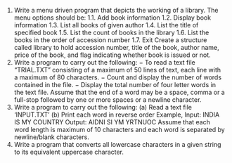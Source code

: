 1. Write a menu driven program that depicts the working of a library.
The menu options should be:
1.1. Add book information
1.2. Display book information
1.3. List all books of given author
1.4. List the title of specified book
1.5. List the count of books in the library
1.6. List the books in the order of accession number
1.7. Exit
Create a structure called library to hold accession number,
title of the book, author name, price of the book, and flag
indicating whether book is issued or not.
2. Write a program to carry out the following:
− To read a text file “TRIAL.TXT” consisting of a maximum of 50 lines
of text, each line with a maximum of 80 characters.
− Count and display the number of words contained in the file.
− Display the total number of four letter words in the text file.
Assume that the end of a word may be a space, comma or a full-stop
followed by one or more spaces or a newline character.
3. Write a program to carry out the following:
(a) Read a text file ‘INPUT.TXT’
(b) Print each word in reverse order
Example,
Input: INDIA IS MY COUNTRY
Output: AIDNI SI YM YRTNUOC
Assume that each word length is maximum of 10 characters
and each word is separated by newline/blank characters.
4. Write a program that converts all lowercase characters in a given
string to its equivalent uppercase character.